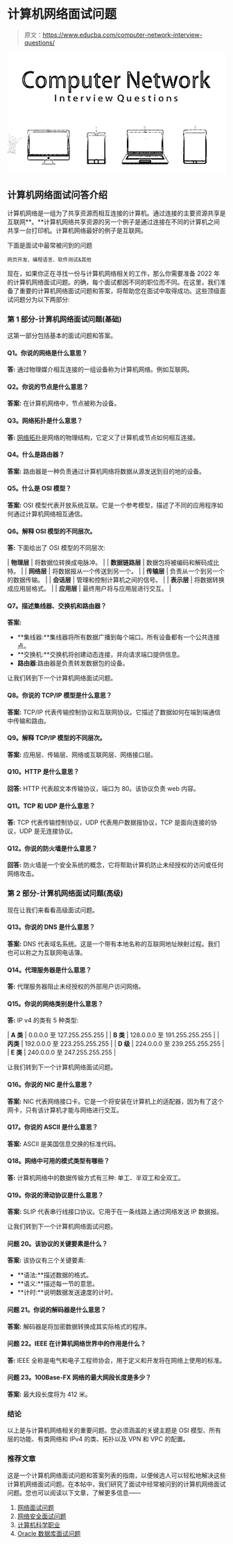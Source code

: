 # 计算机网络面试问题

> 原文：<https://www.educba.com/computer-network-interview-questions/>

![Computer Network Interview Questions](img/37b77d01fb597c3bcdd5ed8ccf83deb6.png)



## 计算机网络面试问答介绍

计算机网络是一组为了共享资源而相互连接的计算机。通过连接的主要资源共享是互联网**。**计算机网络共享资源的另一个例子是通过连接在不同的计算机之间共享一台打印机。计算机网络最好的例子是互联网。

下面是面试中最常被问到的问题

<small>网页开发、编程语言、软件测试&其他</small>

现在，如果你正在寻找一份与计算机网络相关的工作，那么你需要准备 2022 年的计算机网络面试问题。的确，每个面试都因不同的职位而不同。在这里，我们准备了重要的计算机网络面试问题和答案，将帮助您在面试中取得成功。这些顶级面试问题分为以下两部分:

### 第 1 部分-计算机网络面试问题(基础)

这第一部分包括基本的面试问题和答案。

#### Q1。你说的网络是什么意思？

**答:**
通过物理媒介相互连接的一组设备称为计算机网络。例如互联网。

#### Q2。你说的节点是什么意思？

**答案:**
在计算机网络中，节点被称为设备。

#### Q3。网络拓扑是什么意思？

**答:**
[网络拓扑](https://www.educba.com/what-is-network-topology/)是网络的物理结构，它定义了计算机或节点如何相互连接。

#### Q4。什么是路由器？

**答案:**
路由器是一种负责通过计算机网络将数据从源发送到目的地的设备。

#### Q5。什么是 OSI 模型？

**答案:**
OSI 模型代表开放系统互联。它是一个参考模型，描述了不同的应用程序如何通过计算机网络相互通信。

#### Q6。解释 OSI 模型的不同层次。

**答:**
下面给出了 OSI 模型的不同层次:

| **物理层** | 将数据位转换成电脉冲。 |
| **数据链路层** | 数据包将被编码和解码成比特。 |
| **网络层** | 将数据报从一个传送到另一个。 |
| **传输层** | 负责从一个到另一个的数据传输。 |
| **会话层** | 管理和控制计算机之间的信号。 |
| **表示层** | 将数据转换成应用层格式。 |
| **应用层** | 最终用户将与应用层进行交互。 |

#### Q7。描述集线器、交换机和路由器？

**答案:**

*   **集线器:**集线器将所有数据广播到每个端口。所有设备都有一个公共连接点。
*   **交换机:**交换机将创建动态连接，并向请求端口提供信息。
*   **路由器**:路由器是负责转发数据包的设备。

让我们转到下一个计算机网络面试问题。

#### Q8。你说的 TCP/IP 模型是什么意思？

**答案:**
TCP/IP 代表传输控制协议和互联网协议。它描述了数据如何在端到端通信中传输和路由。

#### Q9。解释 TCP/IP 模型的不同层次。

**答案:**
应用层、传输层、网络或互联网层、网络接口层。

#### Q10。HTTP 是什么意思？

**回答:**
HTTP 代表超文本传输协议，端口为 80。该协议负责 web 内容。

#### Q11。TCP 和 UDP 是什么意思？

**答:**
TCP 代表传输控制协议，UDP 代表用户数据报协议，TCP 是面向连接的协议，UDP 是无连接协议。

#### Q12。你说的防火墙是什么意思？

**回答:**
防火墙是一个安全系统的概念，它将帮助计算机防止未经授权的访问或任何网络攻击。

### 第 2 部分-计算机网络面试问题(高级)

现在让我们来看看高级面试问题。

#### Q13。你说的 DNS 是什么意思？

**答案:**
DNS 代表域名系统。这是一个带有本地名称的互联网地址映射过程。我们也可以称之为互联网电话簿。

#### Q14。代理服务器是什么意思？

**答:**
代理服务器阻止未经授权的外部用户访问网络。

#### Q15。你说的网络类别是什么意思？

**答:**
IP v4 的类有 5 种类型:

| **A 类** | 0.0.0.0 至 127.255.255.255 |
| **B 类** | 128.0.0.0 至 191.255.255.255 |
| **丙类** | 192.0.0.0 至 223.255.255.255 |
| **D 级** | 224.0.0.0 至 239.255.255.255 |
| **E 类** | 240.0.0.0 至 247.255.255.255 |

让我们转到下一个计算机网络面试问题。

#### Q16。你说的 NIC 是什么意思？

**答案:**
NIC 代表网络接口卡。它是一个将安装在计算机上的适配器，因为有了这个网卡，只有该计算机才能与网络进行交互。

#### Q17。你说的 ASCII 是什么意思？

**答案:**
ASCII 是美国信息交换的标准代码。

#### Q18。网络中可用的模式类型有哪些？

**答:**
计算机网络中的数据传输方式有三种:
单工、半双工和全双工。

#### Q19。你说的滑动协议是什么意思？

**答案:**
SLIP 代表串行线接口协议。它用于在一条线路上通过网络发送 IP 数据报。

让我们转到下一个计算机网络面试问题。

#### 问题 20。该协议的关键要素是什么？

**答案:**
该协议有三个关键要素:

*   **语法:**描述数据的格式。
*   **语义:**描述每一节的意思。
*   **计时:**说明数据发送速度的计时。

#### 问题 21。你说的解码器是什么意思？

**答案:**
解码器是将加密数据转换成其实际格式的程序。

#### 问题 22。IEEE 在计算机网络世界中的作用是什么？

**答:**
IEEE 全称是电气和电子工程师协会，用于定义和开发将在网络上使用的标准。

#### 问题 23。100Base-FX 网络的最大网段长度是多少？

**答案:**
最大段长度将为 412 米。

### 结论

以上是与计算机网络相关的重要问题。您必须涵盖的关键主题是 OSI 模型、所有层的功能、有类网络和 IPv4 的类、拓扑以及 VPN 和 VPC 的配置。

### 推荐文章

这是一个计算机网络面试问题和答案列表的指南，以便候选人可以轻松地解决这些计算机网络面试问题。在本帖中，我们研究了面试中经常被问到的计算机网络面试问题。您也可以阅读以下文章，了解更多信息——

1.  [网络面试问题](https://www.educba.com/networking-interview-questions/)
2.  [网络安全面试问题](https://www.educba.com/network-security-interview-questions/)
3.  [计算机科学职业](https://www.educba.com/career-in-computer-science/)
4.  [Oracle 数据库面试问题](https://www.educba.com/oracle-database-interview-questions/)





